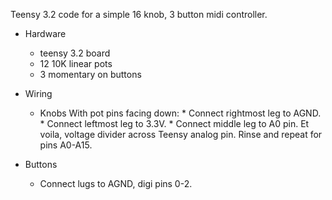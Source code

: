 Teensy 3.2 code for a simple 16 knob, 3 button midi controller.

- Hardware
    - teensy 3.2 board
    - 12 10K linear pots
    - 3 momentary on buttons
- Wiring
    - Knobs
        With pot pins facing down:
            * Connect rightmost leg to AGND.
            * Connect leftmost leg to 3.3V.
            * Connect middle leg to A0 pin.
Et voila, voltage divider across Teensy analog pin.
Rinse and repeat for pins A0-A15.

- Buttons
    - Connect lugs to AGND, digi pins 0-2.